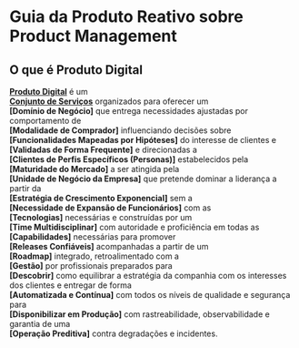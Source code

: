# Guia da Produto Reativo sobre Product Management

## O que é Produto Digital

**[Produto Digital](/PRODUTO_DIGITAL.md)** é um  
**[Conjunto de Serviços](/CONJUNTO_SERVICOS.md)** organizados para oferecer um  
**[Domínio de Negócio]** que entrega necessidades ajustadas por comportamento de  
**[Modalidade de Comprador]** influenciando decisões sobre  
**[Funcionalidades Mapeadas por Hipóteses]** do interesse de clientes e  
**[Validadas de Forma Frequente]** e direcionadas a  
**[Clientes de Perfis Específicos (Personas)]** estabelecidos pela  
**[Maturidade do Mercado]** a ser atingida pela  
**[Unidade de Negócio da Empresa]** que pretende dominar a liderança a partir da  
**[Estratégia de Crescimento Exponencial]** sem a  
**[Necessidade de Expansão de Funcionários]** com as  
**[Tecnologias]** necessárias e construídas por um  
**[Time Multidisciplinar]** com autoridade e proficiência em todas as  
**[Capabilidades]** necessárias para promover  
**[Releases Confiáveis]** acompanhadas a partir de um  
**[Roadmap]** integrado, retroalimentado com a   
**[Gestão]** por profissionais preparados para  
**[Descobrir]** como equilibrar a estratégia da companhia com os interesses dos clientes e entregar de forma  
**[Automatizada e Contínua]** com todos os níveis de qualidade e segurança para  
**[Disponibilizar em Produção]** com rastreabilidade, observabilidade e garantia de uma  
**[Operação Preditiva]** contra degradações e incidentes.